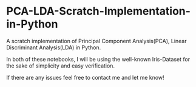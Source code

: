 # PCA-LDA-Scratch-Implementation-in-Python
A scratch implementation of Principal Component Analysis(PCA), Linear Discriminant Analysis(LDA) in Python.

In both of these notebooks, I will be using the well-known Iris-Dataset for the sake of simplicity and easy verification.

If there are any issues feel free to contact me and let me know!
